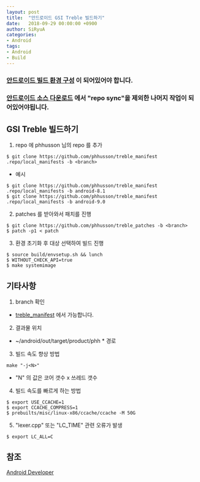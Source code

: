```yaml
---
layout: post
title:  "안드로이드 GSI Treble 빌드하기"
date:   2018-09-29 00:00:00 +0900
author: SiRyuA
categories:
- Android
tags:
- Android
- Build
---
```


### [안드로이드 빌드 환경 구성](/android/android-build-settings.html) 이 되어있어야 합니다.

### [안드로이드 소스 다운로드](/android/android-source-download.html) 에서 "repo sync"을 제외한 나머지 작업이 되어있어야됩니다.


## GSI Treble 빌드하기
1. repo 에 phhusson 님의 repo 를 추가
~~~~
$ git clone https://github.com/phhusson/treble_manifest .repo/local_manifests -b <branch>
~~~~
 * 예시
 ~~~~
 $ git clone https://github.com/phhusson/treble_manifest .repo/local_manifests -b android-8.1
 $ git clone https://github.com/phhusson/treble_manifest .repo/local_manifests -b android-9.0
 ~~~~
2. patches 를 받아와서 패치를 진행
~~~~
$ git clone https://github.com/phhusson/treble_patches -b <branch>
$ patch -p1 < patch
~~~~
3. 환경 초기화 후 대상 선택하여 빌드 진행
~~~~
$ source build/envsetup.sh && lunch
$ WITHOUT_CHECK_API=true
$ make systemimage
~~~~


## 기타사항
1. branch 확인
 * [treble_manifest](https://github.com/phhusson/treble_manifest) 에서 가능합니다.
2. 결과물 위치
 * ~/android/out/target/product/phh * 경로
3. 빌드 속도 향상 방법
~~~~
make "-j<N>"
~~~~
 * "N" 의 값은 코어 갯수 x 쓰레드 갯수
4. 빌드 속도를 빠르게 하는 방법
~~~~
$ export USE_CCACHE=1
$ export CCACHE_COMPRESS=1
$ prebuilts/misc/linux-x86/ccache/ccache -M 50G
~~~~
5. "lexer.cpp" 또는 "LC_TIME" 관련 오류가 발생
~~~~
$ export LC_ALL=C
~~~~




## 참조
[Android Developer](https://source.android.com/setup/build/requirements)
